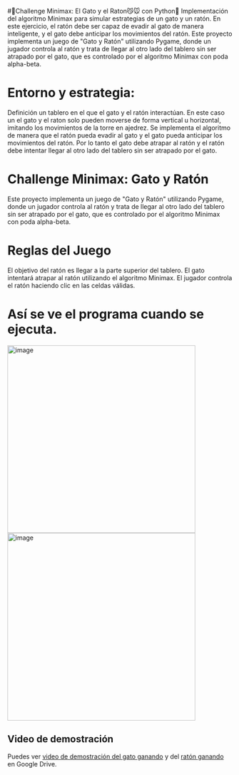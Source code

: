 #🐧Challenge Minimax: El Gato y el Raton😼🐭 con Python🐍
Implementación del algoritmo Minimax para simular estrategias de un gato y un ratón. En este ejercicio, el ratón debe ser capaz de evadir al gato de manera inteligente, y el gato debe anticipar los movimientos del ratón.
Este proyecto implementa un juego de "Gato y Ratón" utilizando Pygame, donde un jugador controla al ratón y trata de llegar al otro lado del tablero sin ser atrapado por el gato, que es controlado por el algoritmo Minimax con poda alpha-beta.

# Entorno y estrategia:
Definición un tablero en el que el gato y el ratón interactúan. En este caso un el gato y el raton solo pueden moverse de forma vertical u horizontal, imitando los movimientos de la torre en ajedrez. Se implementa el algoritmo de manera que el ratón pueda evadir al gato y el gato pueda anticipar los movimientos del ratón. Por lo tanto el gato debe atrapar al ratón y el ratón debe intentar llegar al otro lado del tablero sin ser atrapado por el gato.

# Challenge Minimax: Gato y Ratón

Este proyecto implementa un juego de "Gato y Ratón" utilizando Pygame, donde un jugador controla al ratón y trata de llegar al otro lado del tablero sin ser atrapado por el gato, que es controlado por el algoritmo Minimax con poda alpha-beta.

# Reglas del Juego
El objetivo del ratón es llegar a la parte superior del tablero.
El gato intentará atrapar al ratón utilizando el algoritmo Minimax.
El jugador controla el ratón haciendo clic en las celdas válidas.

# Así se ve el programa cuando se ejecuta.
<img width="421" alt="image" src="https://github.com/nicolealb9001/Challenge-Minimax-El-Gato-y-el-Rat-n/assets/121056855/94cb8153-08c9-4b3c-98ff-93aa8b355381">
<img width="421" alt="image" src="https://github.com/nicolealb9001/Challenge-Minimax-El-Gato-y-el-Rat-n/assets/121056855/cf80af00-7c84-4f03-b0e3-d3e6ec1e5ab2">

## Video de demostración

Puedes ver [video de demostración del gato ganando](https://drive.google.com/file/d/1AKp2QFWTE8CaWR4967cxSB2mRuaMUUil/view?usp=sharing) y del 
 [ratón ganando](https://drive.google.com/file/d/1qpAMEvnnbgcqMddkOpmJOVo22ElZsHSd/view?usp=sharing) en Google Drive.

